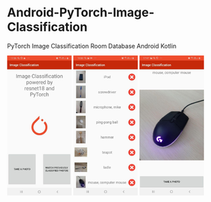 # Android-PyTorch-Image-Classification
PyTorch Image Classification Room Database Android Kotlin

<img src="https://github.com/Alex-Kopylov/Android-PyTorch-Image-Classification/blob/master/Screenshots/photo_2020-03-22_17-42-10.jpg" width="30%">     <img src="https://github.com/Alex-Kopylov/Android-PyTorch-Image-Classification/blob/master/Screenshots/photo_2020-03-22_17-42-11.jpg" width="30%">     <img src="https://github.com/Alex-Kopylov/Android-PyTorch-Image-Classification/blob/master/Screenshots/photo_2020-03-22_17-48-07.jpg" width="30%">
